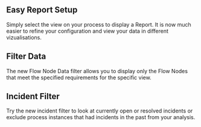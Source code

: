 ## Easy Report Setup

Simply select the view on your process to display a Report. It is now much easier to refine your configuration and view your data in different vizualisations.

## Filter Data

The new Flow Node Data filter allows you to display only the Flow Nodes that meet the specified requirements for the specific view.

## Incident Filter

Try the new incident filter to look at currently open or resolved incidents or exclude process instances that had incidents in the past from your analysis.

